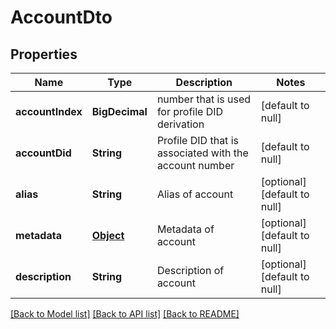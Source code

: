 # AccountDto

## Properties

| Name             | Type              | Description                                            | Notes                        |
| ---------------- | ----------------- | ------------------------------------------------------ | ---------------------------- |
| **accountIndex** | **BigDecimal**    | number that is used for profile DID derivation         | [default to null]            |
| **accountDid**   | **String**        | Profile DID that is associated with the account number | [default to null]            |
| **alias**        | **String**        | Alias of account                                       | [optional] [default to null] |
| **metadata**     | [**Object**](.md) | Metadata of account                                    | [optional] [default to null] |
| **description**  | **String**        | Description of account                                 | [optional] [default to null] |

[[Back to Model list]](../README.md#documentation-for-models) [[Back to API list]](../README.md#documentation-for-api-endpoints) [[Back to README]](../README.md)
